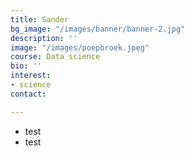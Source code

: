 ```yaml
---
title: Sander
bg_image: "/images/banner/banner-2.jpg"
description: ''
image: "/images/poepbroek.jpeg"
course: Data science
bio: ''
interest:
- science
contact: 

---
```

* test
* test